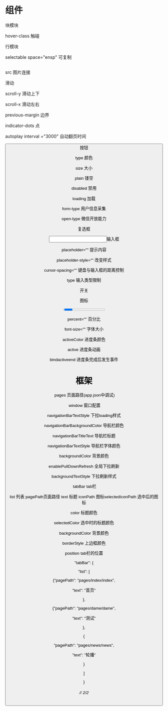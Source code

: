 #     组件

<view>    块模块

hover-class   触碰



<text>  行模块

selectable space="ensp"    可复制

<image>

src     图片连接

<scroll-view > 滑动

scroll-y  滑动上下

scroll-x 滑动左右

<swiper >   

previous-margin   边界

indicator-dots  点

autoplay interval ="3000"  自动翻页时间

<button> 按钮

type 颜色

size 大小

plain 镂空

disabled 禁用

loading 加载

form-type 用户信息采集

open-type 微信开放能力



<checkbox> 复选框 



<input>输入框

placeholder=""    提示内容

placeholder-style="" 改变样式

cursor-spacing=""    键盘与输入框的距离控制

type 输入类型限制

<switch> 开关



<icon> 图标



<progress>  进度条

percent=""  百分比

font-size="" 字体大小

activeColor 进度条颜色

active 进度条动画

bindactiveend   进度条完成后发生事件





# 框架

​     pages 页面路径(app.json中调试)



​      window  窗口配置

navigationBarTextStyle    下拉loading样式

navigationBarBackgroundColor 导航栏颜色

navigationBarTitleText      导航栏标题

navigationBarTextStyle   导航栏字体颜色

backgroundColor    背景颜色

enablePullDownRefresh 全局下拉刷新

backgroundTextStyle  下拉刷新样式



​       tabBar     tab栏

list  列表      pagePath页面路径  text 标题  iconPath 图标selectedIconPath   选中后的图标

color   标题颜色

selectedColor    选中时的标题颜色

backgroundColor   背景颜色

borderStyle     上边框颜色

position   tab栏的位置



"tabBar": { 

  "list": [

   {"pagePath": "pages/index/index",

   "text": "首页"

  },

   {"pagePath": "pages/dame/dame",

   "text": "测试"



   },

   {

"pagePath": "pages/news/news",

"text": "轮播"

   }

  ] 

}

######    //     2/2